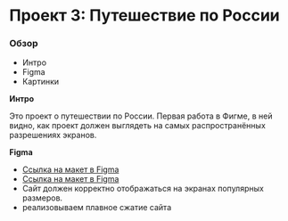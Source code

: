 # Проект 3: Путешествие по России

### Обзор
* Интро
* Figma
* Картинки

**Интро**

Это проект о путешествии по России.
Первая работа в Фигме, в ней видно, как проект должен выглядеть на самых распространённых разрешениях экранов.

**Figma**

* [Ссылка на макет в Figma](https://www.figma.com/file/5S2WSbEFL6awjVWJ0NWL8Q/Sprint-3_-Russia-_-desktop-mobile?node-id=28503%3A0)
* [Ссылка на макет в Figma](https://github.com/TatyanaV1987/russian-travel)
* Сайт должен корректно отображаться на экранах популярных размеров.
* реализовываем плавное сжатие сайта
